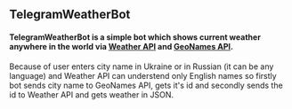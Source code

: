 ## TelegramWeatherBot

#### TelegramWeatherBot is a simple bot which shows current weather anywhere in the world via [Weather API](https://openweathermap.org/api "OpenWeatherMap") and [GeoNames API](http://www.geonames.org/ "GeoNames").
Because of user enters city name in Ukraine or in Russian (it can be any language) and Weather API can understend only English names so firstly bot sends city name to GeoNames API, gets it's id and secondly sends the id to Weather API and gets weather in JSON.
